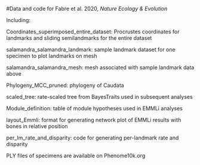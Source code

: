 #Data and code for Fabre et al. 2020, *Nature Ecology & Evolution*

Including:

Coordinates_superimposed_entire_dataset: Procrustes coordinates for landmarks and sliding semilandmarks for the entire dataset

salamandra_salamandra_landmark: sample landmark dataset for one specimen to plot landmarks on mesh

salamandra_salamandra_mesh: mesh associated with sample landmark data above

Phylogeny_MCC_pruned: phylogeny of Caudata

scaled_tree: rate-scaled tree from BayesTraits used in subsequent analyses

Module_definition: table of module hypotheses used in EMMLi analyses

layout_Emmli: format for generating network plot of EMMLi results with bones in relative position

per_lm_rate_and_disparity: code for generating per-landmark rate and disparity

PLY files of specimens are available on Phenome10k.org
